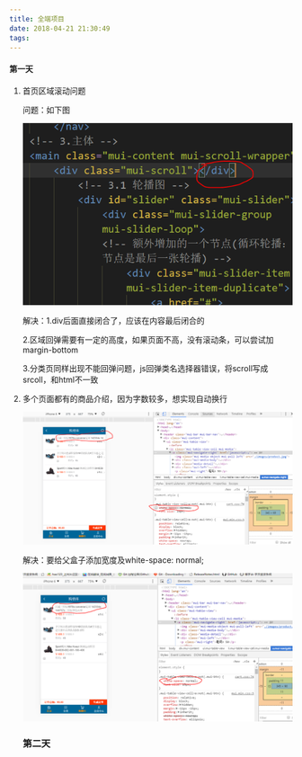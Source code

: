 ```yaml
---
title: 全端项目
date: 2018-04-21 21:30:49
tags:
---
```


#### 第一天

1. 首页区域滚动问题

   问题：如下图

   ![局域滚动问题](quanduan/局域滚动问题.PNG)

   解决：1.div后面直接闭合了，应该在内容最后闭合的

   ​	    2.区域回弹需要有一定的高度，如果页面不高，没有滚动条，可以尝试加margin-bottom

   ​	    3.分类页同样出现不能回弹问题，js回弹类名选择器错误，将scroll写成srcoll，和html不一致

2. 多个页面都有的商品介绍，因为字数较多，想实现自动换行

   ![字体自动换行问题](quanduan/字体自动换行问题.PNG)

   解决：要给父盒子添加宽度及white-space: normal;

   ![字体自动换行解决1](quanduan/字体自动换行解决1.PNG)

   ### 第二天

   ​



